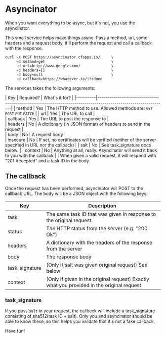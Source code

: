 # Asyncinator

When you want everything to be async, but it's not, you use the asyncinator.

This small service helps make things async. Pass a method, url, some headers and a request body, it'll perform the request and call a callback with the response.

    curl -X POST https://asyncinator.cfapps.io/     \
         -d method=get                              \
         -d url=http://www.google.com/              \
         -d headers=[]                              \
         -d body=null                               \
         -d callback=https://whatever.io/itsdone

The services takes the following arguments:

| Key      | Required? | What's it for?                                                                                     |
|----------|----------------------------------------------------------------------------------------------------------------|
| method   | Yes       | The HTTP method to use. Allowed methods are: `GET` `POST` `PUT` `PATCH`                            |
| url      | Yes       | The URL to call                                                                                    |  
| callback | Yes       | The URL to post the response to                                                                    |  
| headers  | No        | A dictionary (in JSON format) of headers to send in the request                                    |  
| body     | No        | A request body                                                                                     |  
| insecure | No        | If set, no certificates will be verified (neither of the server specified in URL nor the callback) |
| salt     | No        | See task_signature docs below.                                                                     |
| context  | No        | Anything at all, really. Asyncinator will send it back to you with the callback                    |                                                                     |
When given a valid request, it will respond with "201 Accepted" and a task ID in the body.

## The callback

Once the request has been performed, asyncinator will POST to the callback URL. The body will be a JSON object with the following keys:

| Key            | Description                                                                               |
|----------------|-------------------------------------------------------------------------------------------|
| task           | The same task ID that was given in response to the original request.                      |
| status         | The HTTP status from the server (e.g. "200 Ok")                                           |
| headers        | A dictionary with the headers of the response from the server                             |
| body           | The response body                                                                         | 
| task_signature | (Only if salt was given original request) See below                           |
| context        | (Only if given in the original request) Exactly what you provided in the original request |

### task_signature
If you pass `salt` in your request, the callback will include a task_signature consisting of sha512(task ID + salt). Only you and asyncinator should be able to know these, so this helps you validate that it's not a fake callback.

Have fun!

